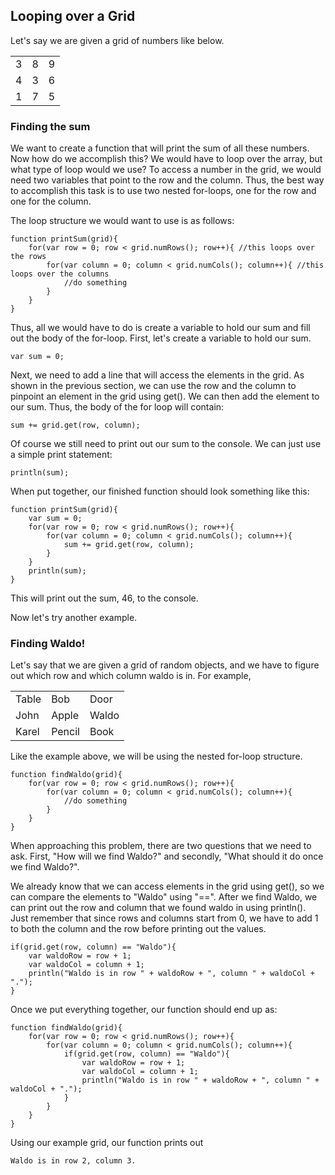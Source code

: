 ## Looping over a Grid

Let's say we are given a grid of numbers like below.

<table>
  <tr>
    <td> 3 </td>
    <td> 8 </td>
    <td> 9 </td>
  </tr>
  <tr>
    <td> 4 </td>
    <td> 3 </td> 
    <td> 6 </td>
  </tr>
  <tr>
    <td> 1 </td>
    <td> 7 </td> 
    <td> 5 </td>
  </tr>
</table>

### Finding the sum

We want to create a function that will print the sum of all these numbers. Now how do we accomplish this? We would have to loop over the array, but what type of loop would we use? To access a number in the grid, we would need two variables that point to the row and the column. Thus, the best way to accomplish this task is to use two nested for-loops, one for the row and one for the column.

The loop structure we would want to use is as follows:

```
function printSum(grid){
    for(var row = 0; row < grid.numRows(); row++){ //this loops over the rows
        for(var column = 0; column < grid.numCols(); column++){ //this loops over the columns
            //do something
        }
    }
}
```

Thus, all we would have to do is create a variable to hold our sum and fill out the body of the for-loop. First, let's create a variable to hold our sum.
```
var sum = 0;
```

Next, we need to add a line that will access the elements in the grid. As shown in the previous section, we can use the row and the column to pinpoint an element in the grid using get(). We can then add the element to our sum. Thus, the body of the for loop will contain:
```
sum += grid.get(row, column);
```
Of course we still need to print out our sum to the console. We can just use a simple print statement:
```
println(sum);
```
When put together, our finished function should look something like this:
```
function printSum(grid){
    var sum = 0;
    for(var row = 0; row < grid.numRows(); row++){ 
        for(var column = 0; column < grid.numCols(); column++){
            sum += grid.get(row, column);
        }
    }
    println(sum);
}
```

This will print out the sum, 46, to the console.

Now let's try another example.

### Finding Waldo!

Let's say that we are given a grid of random objects, and we have to figure out which row and which column waldo is in.
For example,

<table>
  <tr>
    <td> Table </td>
    <td> Bob </td>
    <td> Door </td>
  </tr>
  <tr>
    <td> John </td>
    <td> Apple </td> 
    <td> Waldo </td>
  </tr>
  <tr>
    <td> Karel </td>
    <td> Pencil </td> 
    <td> Book </td>
  </tr>
</table>

Like the example above, we will be using the nested for-loop structure.

```
function findWaldo(grid){
    for(var row = 0; row < grid.numRows(); row++){ 
        for(var column = 0; column < grid.numCols(); column++){
            //do something
        }
    }
}
```
When approaching this problem, there are two questions that we need to ask. First, "How will we find Waldo?" and secondly, "What should it do once we find Waldo?".

We already know that we can access elements in the grid using get(), so we can compare the elements to "Waldo" using "==". After we find Waldo, we can print out the row and column that we found waldo in using println(). Just remember that since rows and columns start from 0, we have to add 1 to both the column and the row before printing out the values.
```
if(grid.get(row, column) == "Waldo"){
    var waldoRow = row + 1;
    var waldoCol = column + 1;
    println("Waldo is in row " + waldoRow + ", column " + waldoCol + ".");
}
```

Once we put everything together, our function should end up as:
```
function findWaldo(grid){
    for(var row = 0; row < grid.numRows(); row++){ 
        for(var column = 0; column < grid.numCols(); column++){
            if(grid.get(row, column) == "Waldo"){
                var waldoRow = row + 1;
                var waldoCol = column + 1;
                println("Waldo is in row " + waldoRow + ", column " + waldoCol + ".");
            }
        }
    }
}
```
Using our example grid, our function prints out 
```
Waldo is in row 2, column 3.
```




